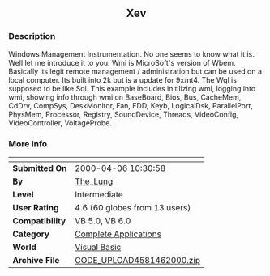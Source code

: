 ﻿<div align="center">

## Xev


</div>

### Description

Windows Management Instrumentation. No one seems to know what it is. Well let me introduce it to you. Wmi is MicroSoft's version of Wbem. Basically its legit remote management / administration but can be used on a local computer. Its built into 2k but is a update for 9x/nt4. The Wql is supposed to be like Sql. This example includes initilizing wmi, logging into wmi, showing info through wmi on BaseBoard, Bios, Bus, CacheMem, CdDrv, CompSys, DeskMonitor, Fan, FDD, Keyb, LogicalDsk, ParallelPort, PhysMem, Processor, Registry, SoundDevice, Threads, VideoConfig, VideoController, VoltageProbe.
 
### More Info
 


<span>             |<span>
---                |---
**Submitted On**   |2000-04-06 10:30:58
**By**             |[The\_Lung](https://github.com/Planet-Source-Code/PSCIndex/blob/master/ByAuthor/the-lung.md)
**Level**          |Intermediate
**User Rating**    |4.6 (60 globes from 13 users)
**Compatibility**  |VB 5\.0, VB 6\.0
**Category**       |[Complete Applications](https://github.com/Planet-Source-Code/PSCIndex/blob/master/ByCategory/complete-applications__1-27.md)
**World**          |[Visual Basic](https://github.com/Planet-Source-Code/PSCIndex/blob/master/ByWorld/visual-basic.md)
**Archive File**   |[CODE\_UPLOAD4581462000\.zip](https://github.com/Planet-Source-Code/the-lung-xev__1-7066/archive/master.zip)








